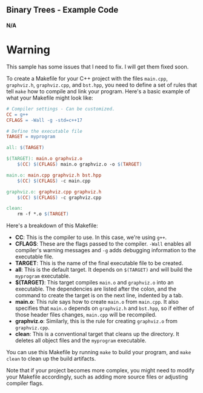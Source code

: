 ## Binary Trees - Example Code

#### N/A

# Warning

This sample has some issues that I need to fix. I will get them fixed soon.

To create a Makefile for your C++ project with the files `main.cpp`, `graphviz.h`, `graphviz.cpp`, and `bst.hpp`, you need to define a set of rules that tell `make` how to compile and link your program. Here's a basic example of what your Makefile might look like:

```makefile
# Compiler settings - Can be customized.
CC = g++
CFLAGS = -Wall -g -std=c++17

# Define the executable file
TARGET = myprogram

all: $(TARGET)

$(TARGET): main.o graphviz.o
    $(CC) $(CFLAGS) main.o graphviz.o -o $(TARGET)

main.o: main.cpp graphviz.h bst.hpp
    $(CC) $(CFLAGS) -c main.cpp

graphviz.o: graphviz.cpp graphviz.h
    $(CC) $(CFLAGS) -c graphviz.cpp

clean:
    rm -f *.o $(TARGET)
```

Here's a breakdown of this Makefile:

- **CC**: This is the compiler to use. In this case, we're using `g++`.
- **CFLAGS**: These are the flags passed to the compiler. `-Wall` enables all compiler's warning messages and `-g` adds debugging information to the executable file.
- **TARGET**: This is the name of the final executable file to be created.
- **all**: This is the default target. It depends on `$(TARGET)` and will build the `myprogram` executable.
- **$(TARGET)**: This target compiles `main.o` and `graphviz.o` into an executable. The dependencies are listed after the colon, and the command to create the target is on the next line, indented by a tab.
- **main.o**: This rule says how to create `main.o` from `main.cpp`. It also specifies that `main.o` depends on `graphviz.h` and `bst.hpp`, so if either of those header files changes, `main.cpp` will be recompiled.
- **graphviz.o**: Similarly, this is the rule for creating `graphviz.o` from `graphviz.cpp`.
- **clean**: This is a conventional target that cleans up the directory. It deletes all object files and the `myprogram` executable.

You can use this Makefile by running `make` to build your program, and `make clean` to clean up the build artifacts.

Note that if your project becomes more complex, you might need to modify your Makefile accordingly, such as adding more source files or adjusting compiler flags.
